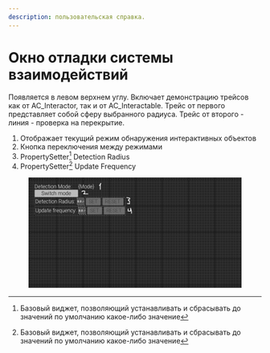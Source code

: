 ```yaml
---
description: пользовательская справка.
---
```


# Окно отладки системы взаимодействий

Появляется в левом верхнем углу. Включает демонстрацию трейсов как от AC\_Interactor, так и от AC\_Interactable. Трейс от первого представляет собой сферу выбранного радиуса. Трейс от второго - линия - проверка на перекрытие.

1. Отображает текущий режим обнаружения интерактивных объектов
2. Кнопка переключения между режимами
3. PropertySetter[^1] Detection Radius
4. PropertySetter[^2] Update Frequency

<figure><img src="../../../.gitbook/assets/image (31).png" alt=""><figcaption></figcaption></figure>

[^1]: Базовый виджет, позволяющий устанавливать и сбрасывать до значений по умолчанию какое-либо значение

[^2]: Базовый виджет, позволяющий устанавливать и сбрасывать до значений по умолчанию какое-либо значение
